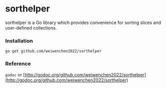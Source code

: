# sorthelper

sorthelper is a Go library which provides convenience for sorting slices and user-defined collections.

### Installation

`go get github.com/weiwenchen2022/sorthelper`

### Reference

`godoc` or [http://godoc.org/github.com/weiwenchen2022/sorthelper](http://godoc.org/github.com/weiwenchen2022/sorthelper)
